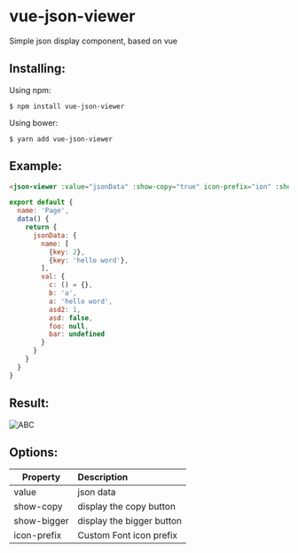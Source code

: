 # vue-json-viewer

Simple json display component,  based on vue

## Installing:
Using npm:
```
$ npm install vue-json-viewer
```
Using bower:


```
$ yarn add vue-json-viewer
```

## Example:

``` html
<json-viewer :value="jsonData" :show-copy="true" icon-prefix="ion" :show-bigger="true"></json-viewer>
```

``` js
export default {
  name: 'Page',
  data() {
    return {
      jsonData: {
        name: [
          {key: 2},
          {key: 'hello word'},
        ],
        val: {
          c: () = {},
          b: 'a',
          a: 'hello word',
          asd2: 1,
          asd: false,
          foo: null,
          bar: undefined
        }
      }
    }
  }
}
```
## Result:
![ABC](http://oxqqtdux0.bkt.clouddn.com/WX20180702-172158.png)


## Options:

| Property         | Description           |
| ----------- |:-------------|
| value       | json data |
| show-copy   | display the copy button |
| show-bigger | display the bigger button      |
| icon-prefix | Custom Font icon prefix      |
